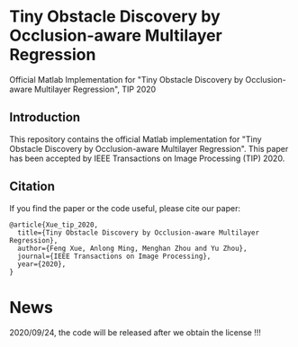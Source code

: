# Tiny Obstacle Discovery by Occlusion-aware Multilayer Regression
Official Matlab Implementation for "Tiny Obstacle Discovery by Occlusion-aware Multilayer Regression", TIP 2020

## Introduction

This repository contains the official Matlab implementation for "Tiny Obstacle Discovery by Occlusion-aware Multilayer Regression".
This paper has been accepted by IEEE Transactions on Image Processing (TIP) 2020.

## Citation

If you find the paper or the code useful, please cite our paper:
```
@article{Xue_tip_2020,
  title={Tiny Obstacle Discovery by Occlusion-aware Multilayer Regression},
  author={Feng Xue, Anlong Ming, Menghan Zhou and Yu Zhou},
  journal={IEEE Transactions on Image Processing},
  year={2020},
}
```

# News

2020/09/24, the code will be released after we obtain the license !!!
